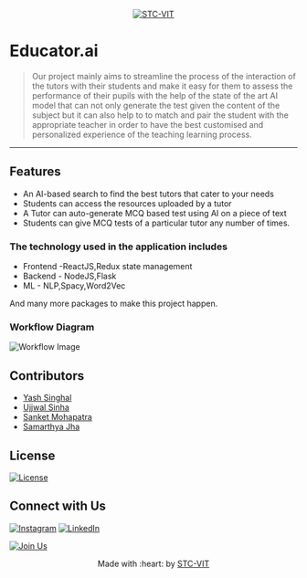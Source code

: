 <p align="center">
    <a href="https://stcvit.in/" target="_blank"><img src="https://github.com/STCVIT/STC-README/blob/master/gitbanner.png" title="STC-VIT" alt="STC-VIT"></a>
</p>
<h1> Educator.ai
</h1>

> <Subtitle>
> Our project mainly aims to streamline the process of the interaction of the tutors with their students and make it easy for them to assess the performance of their pupils with the help of the state of the art AI model that can not only generate the test given the content of the subject but it can also help to to match and pair the student with the appropriate teacher in order to have the best customised and personalized experience of the teaching learning process.

---

## Features
* An AI-based search to find the best tutors that cater to your needs
* Students can access the resources uploaded by a tutor
* A Tutor can auto-generate MCQ based test using AI on a piece of text
* Students can give MCQ tests of a particular tutor any number of times. 

### The technology  used in the application includes 

 - Frontend -ReactJS,Redux state management
 - Backend  - NodeJS,Flask
 - ML - NLP,Spacy,Word2Vec

And many more packages to make this project happen.

### Workflow Diagram

![Workflow Image](https://raw.githubusercontent.com/sanket9918/wwphacks/main/hack-screenshots/Worflow.png)

## Contributors
* <a href="https://github.com/singhalyash8080">Yash Singhal</a>
* <a href="https://github.com/ujjwal0507">Ujjwal Sinha</a>
* <a href="https://github.com/sanket9918">Sanket Mohapatra</a>
* <a href="https://github.com/samarthya-jha">Samarthya Jha</a>

## License
[![License](http://img.shields.io/:license-mit-blue.svg?style=flat-square)](http://badges.mit-license.org)

## Connect with Us
[![Instagram](https://img.shields.io/badge/Instagram-E4405F?style=for-the-badge&logo=instagram&logoColor=white)](https://www.instagram.com/mstcvit/)
[![LinkedIn](https://img.shields.io/badge/LinkedIn-0077B5?style=for-the-badge&logo=linkedin&logoColor=white)](https://www.linkedin.com/company/micvitvellore/mycompany/)

[![Join Us](https://img.shields.io/badge/Join%20Us-STC-VIT)](https://stcvit.in/)

<p align="center">
	Made with :heart: by <a href="https://stcvit.in/">STC-VIT</a>
</p>


